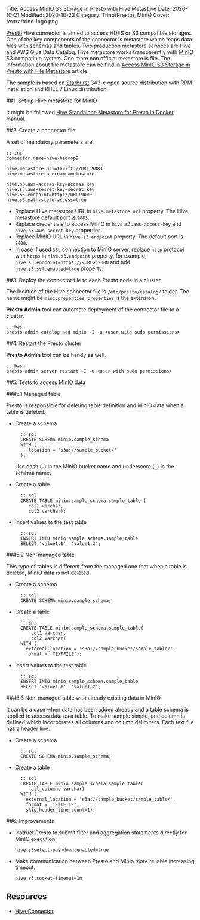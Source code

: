 Title: Access MinIO S3 Storage in Presto with Hive Metastore
Date: 2020-10-21
Modified: 2020-10-23
Category: Trino(Presto), MinIO
Cover: /extra/trino-logo.png

[Presto](https://prestosql.io/) Hive connector is aimed to access HDFS or S3 compatible storages. One of the key components of the connector is metastore which maps data files with schemas and tables. Two production metastore services are Hive and AWS Glue Data Catalog. Hive metastore works transparently with [MinIO](https://min.io/) S3 compatible system. One more non official metastore is file. The information about file metastore can be find in [Access MinIO S3 Storage in Presto with File Metastore]({filename}/articles/access-minio-s3-storage-prestodb-cluster.md) article.

The sample is based on [Starburst](https://www.starburstdata.com/) 343-e open source distribution with RPM installation and RHEL 7 Linux distribution.

##1. Set up Hive metastore for MinIO

It might be followed [Hive Standalone Metastore for Presto in Docker]({filename}/articles/standalone-hive-metastore-presto-docker.md) manual.

##2. Create a connector file

A set of mandatory parameters are.

    :::ini
    connector.name=hive-hadoop2

    hive.metastore.uri=thrift://URL:9083
    hive.metastore.username=metastore

    hive.s3.aws-access-key=access key
    hive.s3.aws-secret-key=secret key
    hive.s3.endpoint=http://URL:9000
    hive.s3.path-style-access=true

* Replace Hive metastore URL in `hive.metastore.uri` property. The Hive metastore default port is `9083`.
* Replace credentials to access MinIO in `hive.s3.aws-access-key` and `hive.s3.aws-secret-key` properties.
* Replace MinIO URL in `hive.s3.endpoint` property. The default port is `9000`. 
* In case if used `SSL` connection to MinIO server, replace `http` protocol with `https` in `hive.s3.endpoint` property, for example, `hive.s3.endpoint=https://<URL>:9000` and add `hive.s3.ssl.enabled=true` property.

##3. Deploy the connector file to each Presto node in a cluster

The location of the Hive connector file is `/etc/presto/catalog/` folder. The name might be `mini.properties`. `properties` is the extension.

**Presto Admin** tool can automate deployment of the connector file to a cluster.

    :::bash
    presto-admin catalog add minio -I -u <user with sudo permissions>

##4. Restart the Presto cluster

**Presto Admin** tool can be handy as well.

    :::bash
    presto-admin server restart -I -u <user with sudo permissions>

##5. Tests to access MinIO data

###5.1 Managed table

Presto is responsible for deleting table definition and MinIO data when a table is deleted.

* Create a schema

        :::sql
        CREATE SCHEMA minio.sample_schema
        WITH (
           location = 's3a://sample_bucket/'
        );

     Use dash (`-`) in the MinIO bucket name and underscore (`_`) in the schema name.

* Create a table

        :::sql
        CREATE TABLE minio.sample_schema.sample_table (
           col1 varchar, 
           col2 varchar);

* Insert values to the test table

        :::sql
        INSERT INTO minio.sample_schema.sample_table
        SELECT 'value1.1', 'value1.2';

###5.2 Non-managed table

This type of tables is different from the managed one that when a table is deleted, MinIO data is not deleted.

* Create a schema

        :::sql
        CREATE SCHEMA minio.sample_schema;
 
* Create a table
       
        :::sql
        CREATE TABLE minio.sample_schema.sample_table(
            col1 varchar, 
            col2 varchar)
        WITH (
          external_location = 's3a://sample_bucket/sample_table/',
          format = 'TEXTFILE');

* Insert values to the test table

        :::sql
        INSERT INTO minio.sample_schema.sample_table
        SELECT 'value1.1', 'value1.2';

###5.3 Non-managed table with already existing data in MinIO

It can be a case when data has been added already and a table schema is applied to access data as a table. To make sample simple, one column is defined which incorporates all columns and column delimiters. Each text file has a header line.

* Create a schema

        :::sql
        CREATE SCHEMA minio.sample_schema;
 
* Create a table
       
        :::sql
        CREATE TABLE minio.sample_schema.sample_table(
            all_columns varchar)
        WITH (
          external_location = 's3a://sample_bucket/sample_table/',
          format = 'TEXTFILE',
          skip_header_line_count=1);

##6. Improvements

* Instruct Presto to submit filter and aggregation statements directly for MinIO execution.

     `hive.s3select-pushdown.enabled=true`

* Make communication between Presto and MinIo more reliable increasing timeout.

     `hive.s3.socket-timeout=1m`

## Resources
* [Hive Connector](https://prestosql.io/docs/current/connector/hive.html)

